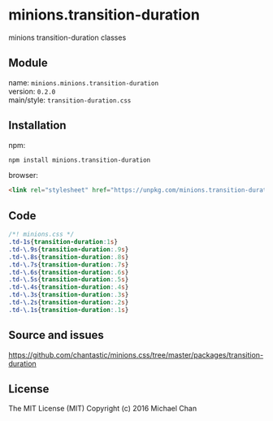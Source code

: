 # minions.transition-duration
minions transition-duration classes

## Module
name: `minions.minions.transition-duration`  
version: `0.2.0`  
main/style: `transition-duration.css`  

## Installation
npm:
```bash
npm install minions.transition-duration
```

browser:
```html
<link rel="stylesheet" href="https://unpkg.com/minions.transition-duration" />
```

## Code
```css
/*! minions.css */
.td-1s{transition-duration:1s}
.td-\.9s{transition-duration:.9s}
.td-\.8s{transition-duration:.8s}
.td-\.7s{transition-duration:.7s}
.td-\.6s{transition-duration:.6s}
.td-\.5s{transition-duration:.5s}
.td-\.4s{transition-duration:.4s}
.td-\.3s{transition-duration:.3s}
.td-\.2s{transition-duration:.2s}
.td-\.1s{transition-duration:.1s}

```

## Source and issues

https://github.com/chantastic/minions.css/tree/master/packages/transition-duration

## License

The MIT License (MIT)
Copyright (c) 2016 Michael Chan